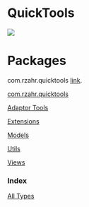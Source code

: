 # QuickTools

[![](https://jitpack.io/v/rzahr/QuickTools.svg)](https://jitpack.io/#rzahr/QuickTools)

Packages
========

com.rzahr.quicktools [link][example].

  [example]: https://htmlpreview.github.io/?https://raw.githubusercontent.com/RZahr/QuickTools/master/documentation/quicktools/com.rzahr.quicktools/index.html"
  
  
<a href="https://htmlpreview.github.io/?https://raw.githubusercontent.com/RZahr/QuickTools/master/documentation/quicktools/com.rzahr.quicktools/index.html" target="_blank">com.rzahr.quicktools</a></p>



<p><a href="https://htmlpreview.github.io/?https://raw.githubusercontent.com/RZahr/QuickTools/master/documentation/quicktools/com.rzahr.quicktools.adaptors/index.html" target="_blank">Adaptor Tools</a></p>
</td>
<td>
</td>
</tr>
<tr>
<td>
<p><a href="https://htmlpreview.github.io/?https://raw.githubusercontent.com/RZahr/QuickTools/master/documentation/quicktools/com.rzahr.quicktools.extensions/index.html" target="_blank">Extensions</a></p>
</td>
<td>
</td>
</tr>
<tr>
<td>
<p><a href="https://htmlpreview.github.io/?https://raw.githubusercontent.com/RZahr/QuickTools/master/documentation/quicktools/com.rzahr.quicktools.models/index.html" target="_blank">Models</a></p>
</td>
<td>
</td>
</tr>
<tr>
<td>
<p><a href="https://htmlpreview.github.io/?https://raw.githubusercontent.com/RZahr/QuickTools/master/documentation/quicktools/com.rzahr.quicktools.utils/index.html" target="_blank">Utils</a></p>
</td>
<td>
</td>
</tr>
<tr>
<td>
<p><a href="https://htmlpreview.github.io/?https://raw.githubusercontent.com/RZahr/QuickTools/master/documentation/quicktools/com.rzahr.quicktools.views/index.html" target="_blank">Views</a></p>
</td>
<td>
</td>
</tr>
</tbody>
</table>
<h3>Index</h3>
<a href="https://htmlpreview.github.io/?https://raw.githubusercontent.com/RZahr/QuickTools/master/documentation/quicktools/alltypes/index.html" target="_blank">All Types</a>
</BODY>
</HTML>
